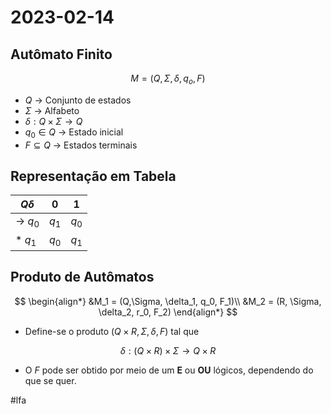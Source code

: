 # 2023-02-14

## Autômato Finito

$$
M = (Q, \Sigma, \delta, q_o, F)
$$

- $Q$ -> Conjunto de estados
- $\Sigma$ -> Alfabeto
- $\delta : Q \times \Sigma \to Q$
- $q_0 \in Q$ -> Estado inicial
- $F \subseteq Q$ -> Estados terminais

## Representação em Tabela

 $Q \delta$ | 0 | 1
 -- | -- | --
$\to$ $q_0$ | $q_1$ | $q_0$
$*$ $q_1$ | $q_0$ | $q_1$

## Produto de Autômatos

$$
\begin{align*}
&M_1 = (Q,\Sigma, \delta_1, q_0, F_1)\\
&M_2 = (R, \Sigma, \delta_2, r_0, F_2)
\end{align*}
$$

- Define-se o produto  $(Q \times R, \Sigma, \delta, F)$ tal que

$$
\delta: (Q \times R) \times \Sigma \to Q \times R
$$

- O $F$ pode ser obtido por meio de um **E** ou **OU** lógicos, dependendo do que se quer.

#lfa 